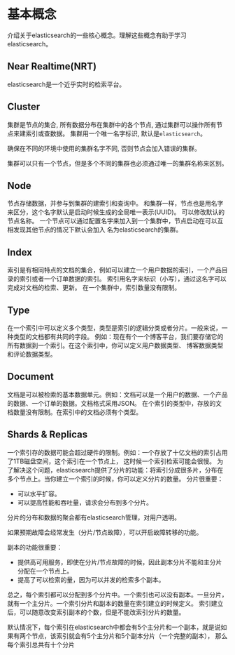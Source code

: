 # 基本概念

介绍关于elasticsearch的一些核心概念。理解这些概念有助于学习elasticsearch。

## Near Realtime(NRT)

elasticsearch是一个近乎实时的检索平台。

## Cluster

集群是节点的集合, 所有数据分布在集群中的各个节点, 通过集群可以操作所有节点来建索引或查数据。
集群用一个唯一名字标识, 默认是`elasticsearch`。

确保在不同的环境中使用的集群名字不同, 否则节点会加入错误的集群。

集群可以只有一个节点，但是多个不同的集群也必须通过唯一的集群名称来区别。

## Node

节点存储数据，并参与到集群的建索引和查询中。
和集群一样，节点也是用名字来区分，这个名字默认是启动时候生成的全局唯一表示(UUID)。
可以修改默认的节点名称。
一个节点可以通过配置名字来加入到一个集群中，节点启动在可以互相发现其他节点的情况下默认会加入
名为elasticsearch的集群。

## Index

索引是有相同特点的文档的集合，例如可以建立一个用户数据的索引，一个产品目录的索引或者一个订单数据的索引。
索引用名字来标识（小写），通过这名字可以完成对文档的检索、更新。
在一个集群中，索引数量没有限制。

## Type

在一个索引中可以定义多个类型，类型是索引的逻辑分类或者分片。一般来说，一种类型的文档都有共同的字段。
例如：现在有个一个博客平台，我们要存储它的所有数据到一个索引。在这个索引中，你可以定义用户数据类型、
博客数据类型和评论数据类型。

## Document

文档是可以被检索的基本数据单元。例如：文档可以是一个用户的数据、一个产品的数据、一个订单的数据。文档格式采用JSON。
在个索引的类型中，存放的文档数量没有限制。在索引中的文档必须有个类型。

## Shards & Replicas

一个索引存的数据可能会超过硬件的限制。例如：一个存放了十亿文档的索引占用了1TB磁盘空间，这个索引在一个节点上，
这时候一个索引检索可能会很慢。
为了解决这个问题，elasticsearch提供了分片的功能：将索引分成很多片，分布在多个节点上。当你建立一个索引的时候，你可以定义分片的数量。
分片很重要：

- 可以水平扩容。
- 可以提高性能和吞吐量，请求会分布到多个分片。

分片的分布和数据的聚合都有elasticsearch管理，对用户透明。

如果预期故障会经常发生（分片/节点故障），可以开启故障转移的功能。

副本的功能很重要：

- 提供高可用服务，即使在分片/节点故障的时候，因此副本分片不能和主分片分配在一个节点上。
- 提高了可以检索的量，因为可以并发的检索多个副本。

总之，每个索引都可以分配到多个分片中。一个索引也可以没有副本。一旦分片，就有一个主分片。一个索引分片和副本的数量在索引建立的时候定义。
索引建立后，可以随意改变索引副本的个数，但是不能改索引分片的数量。

默认情况下，每个索引在elasticsearch中都会有5个主分片和一个副本，就是说如果有两个节点，该索引就会有5个主分片和5个副本分片（一个完整的副本），
那么每个索引总共有十个分片

